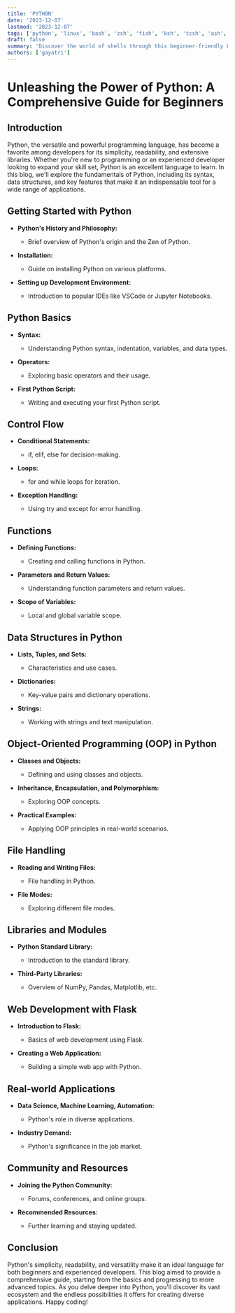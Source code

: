 ```yaml
---
title: 'PYTHON'
date: '2023-12-07'
lastmod: '2023-12-07'
tags: ['python', 'linux', 'bash', 'zsh', 'fish', 'ksh', 'tcsh', 'ash', 'dash']
draft: false
summary: 'Discover the world of shells through this beginner-friendly blog.'
authors: ['gayatri']
---
```


# Unleashing the Power of Python: A Comprehensive Guide for Beginners

## Introduction

Python, the versatile and powerful programming language, has become a favorite among developers for its simplicity, readability, and extensive libraries. Whether you're new to programming or an experienced developer looking to expand your skill set, Python is an excellent language to learn. In this blog, we'll explore the fundamentals of Python, including its syntax, data structures, and key features that make it an indispensable tool for a wide range of applications.

## Getting Started with Python

- **Python's History and Philosophy:**

  - Brief overview of Python's origin and the Zen of Python.

- **Installation:**
  - Guide on installing Python on various platforms.
- **Setting up Development Environment:**
  - Introduction to popular IDEs like VSCode or Jupyter Notebooks.

## Python Basics

- **Syntax:**

  - Understanding Python syntax, indentation, variables, and data types.

- **Operators:**

  - Exploring basic operators and their usage.

- **First Python Script:**
  - Writing and executing your first Python script.

## Control Flow

- **Conditional Statements:**

  - if, elif, else for decision-making.

- **Loops:**

  - for and while loops for iteration.

- **Exception Handling:**
  - Using try and except for error handling.

## Functions

- **Defining Functions:**

  - Creating and calling functions in Python.

- **Parameters and Return Values:**

  - Understanding function parameters and return values.

- **Scope of Variables:**
  - Local and global variable scope.

## Data Structures in Python

- **Lists, Tuples, and Sets:**

  - Characteristics and use cases.

- **Dictionaries:**

  - Key-value pairs and dictionary operations.

- **Strings:**
  - Working with strings and text manipulation.

## Object-Oriented Programming (OOP) in Python

- **Classes and Objects:**

  - Defining and using classes and objects.

- **Inheritance, Encapsulation, and Polymorphism:**

  - Exploring OOP concepts.

- **Practical Examples:**
  - Applying OOP principles in real-world scenarios.

## File Handling

- **Reading and Writing Files:**

  - File handling in Python.

- **File Modes:**
  - Exploring different file modes.

## Libraries and Modules

- **Python Standard Library:**

  - Introduction to the standard library.

- **Third-Party Libraries:**
  - Overview of NumPy, Pandas, Matplotlib, etc.

## Web Development with Flask

- **Introduction to Flask:**

  - Basics of web development using Flask.

- **Creating a Web Application:**
  - Building a simple web app with Python.

## Real-world Applications

- **Data Science, Machine Learning, Automation:**

  - Python's role in diverse applications.

- **Industry Demand:**
  - Python's significance in the job market.

## Community and Resources

- **Joining the Python Community:**

  - Forums, conferences, and online groups.

- **Recommended Resources:**
  - Further learning and staying updated.

## Conclusion

Python's simplicity, readability, and versatility make it an ideal language for both beginners and experienced developers. This blog aimed to provide a comprehensive guide, starting from the basics and progressing to more advanced topics. As you delve deeper into Python, you'll discover its vast ecosystem and the endless possibilities it offers for creating diverse applications. Happy coding!

